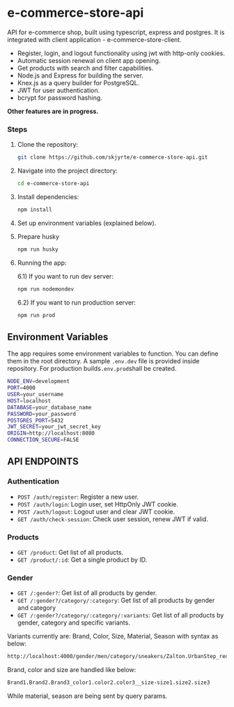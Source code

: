 # e-commerce-store-api

API for e-commerce shop, built using typescript, express and postgres. It is integrated with client application - e-commerce-store-client.

- Register, login, and logout functionality using jwt with http-only cookies.
- Automatic session renewal on client app opening.
- Get products with search and filter capabilities.
- Node.js and Express for building the server.
- Knex.js as a query builder for PostgreSQL.
- JWT for user authentication.
- bcrypt for password hashing.

**Other features are in progress.**

### Steps

1. Clone the repository:

   ```bash
   git clone https://github.com/skjyrte/e-commerce-store-api.git
   ```

2. Navigate into the project directory:

   ```bash
   cd e-commerce-store-api
   ```

3. Install dependencies:

   ```bash
   npm install
   ```

4. Set up environment variables (explained below).

5. Prepare husky

   ```bash
   npm run husky
   ```

6. Running the app:

   6.1) If you want to run dev server:

   ```bash
   npm run nodemondev
   ```

   6.2) If you want to run production server:

   ```bash
   npm run prod
   ```

## Environment Variables

The app requires some environment variables to function. You can define them in the root directory. A sample `.env.dev` file is provided inside repository. For production builds`.env.prod`shall be created.

```bash
NODE_ENV=development
PORT=4000
USER=your_username
HOST=localhost
DATABASE=your_database_name
PASSWORD=your_password
POSTGRES_PORT=5432
JWT_SECRET=your_jwt_secret_key
ORIGIN=http://localhost:8080
CONNECTION_SECURE=FALSE
```

## API ENDPOINTS

### Authentication

- `POST /auth/register`: Register a new user.
- `POST /auth/login`: Login user, set HttpOnly JWT cookie.
- `POST /auth/logout`: Logout user and clear JWT cookie.
- `GET /auth/check-session`: Check user session, renew JWT if valid.

### Products

- `GET /product`: Get list of all products.
- `GET /product/:id`: Get a single product by ID.

### Gender

- `GET /:gender?`: Get list of all products by gender.
- `GET /:gender?/category/:category`: Get list of all products by gender and category
- `GET /:gender?/category/:category/:variants`: Get list of all products by gender, category and specific variants.

Variants currently are: Brand, Color, Size, Material, Season with syntax as below:

```bash
http://localhost:4000/gender/men/category/sneakers/Zalton.UrbanStep_red.white.black__size-40.41.46.48?material=mesh&season=winter
```

Brand, color and size are handled like below:

```bash
Brand1.Brand2.Brand3_color1.color2.color3__size-size1.size2.size3
```

While material, season are being sent by query params.
